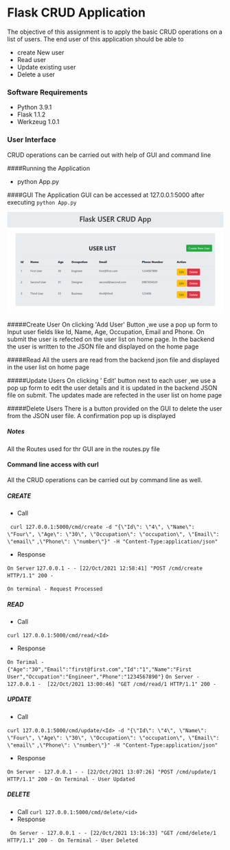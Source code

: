 # Flask CRUD Application
The objective of this assignment is to apply the basic CRUD operations on a list of users.
The end user of this application should be able to 
- create New user
- Read user
- Update existing user
- Delete a user

### Software Requirements
- Python 3.9.1
- Flask 1.1.2
- Werkzeug 1.0.1

### User Interface
CRUD operations can be carried out with help of GUI and command line

####Running the Application
- python App.py

####GUI
The Application GUI can be accessed at 127.0.0.1:5000 after executing ```python App.py```


![127.0.0.1:5000](home.PNG)


#####Create User
On clicking 'Add User' Button ,we use a pop up form to Input user fields like Id, Name, Age, Occupation, Email and Phone. 
On submit the user is refected on the user list on home page. In the backend the user is  written to the JSON file 
and displayed on the home page

#####Read 
All the users are read from the backend json file and displayed in the user list on home page

#####Update Users
On clicking ' Edit' button next to each user ,we use a pop up form to edit the user details and it is updated in the 
backend JSON file on submit. The updates made are refected in the user list on home page

#####Delete Users
There is a button provided on the GUI to delete the user from the JSON user file. A confirmation pop up is displayed

##### Notes
All the Routes used for thr GUI are in the routes.py file

#### Command line access with curl

All the CRUD operations can be carried out by command line as well. 

##### CREATE
- Call

``` curl 127.0.0.1:5000/cmd/create -d "{\"Id\": \"4\", \"Name\": \"Four\", \"Age\": \"30\", \"Occupation\": \"occupation\", \"Email\": \"email\"```
```,\"Phone\": \"number\"}" -H "Content-Type:application/json"```

- Response

``` On Server ```
```127.0.0.1 - - [22/Oct/2021 12:58:41] "POST /cmd/create HTTP/1.1" 200 -```

```On terminal - Request Processed```

##### READ
- Call

``` curl 127.0.0.1:5000/cmd/read/<Id> ```

- Response

```On Terimal -  {"Age":"30","Email":"first@first.com","Id":"1","Name":"First User","Occupation":"Engineer","Phone":"1234567890"}```
```On Server - 127.0.0.1 -  [22/Oct/2021 13:00:46] "GET /cmd/read/1 HTTP/1.1" 200 -```
##### UPDATE
- Call

```curl 127.0.0.1:5000/cmd/update/<Id> -d "{\"Id\": \"4\", \"Name\": \"Four\", \"Age\": \"30\", \"Occupation\": \"occupation\", \"Email\": \"email\"```
```,\"Phone\": \"number\"}" -H "Content-Type:application/json"```

- Response

```On Server - 127.0.0.1 - - [22/Oct/2021 13:07:26] "POST /cmd/update/1 HTTP/1.1" 200 -```
```On Terminal - User Updated```
##### DELETE
- Call
```curl 127.0.0.1:5000/cmd/delete/<id>```
- Response

``` On Server - 127.0.0.1 - - [22/Oct/2021 13:16:33] "GET /cmd/delete/1 HTTP/1.1" 200 -```
``` On Terminal - User Deleted```
